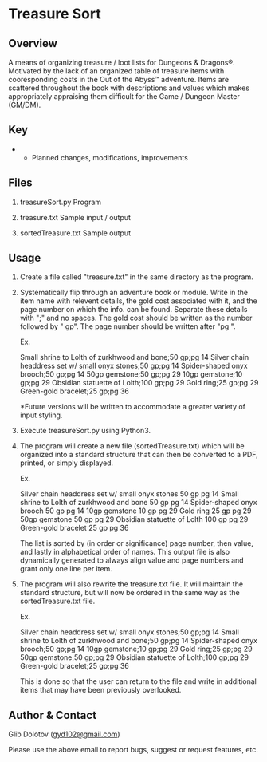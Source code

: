 
Treasure Sort
=============

Overview
--------
A means of organizing treasure / loot lists for Dungeons & Dragons®. Motivated
by the lack of an organized table of treasure items with cooresponding costs in
the Out of the Abyss™ adventure. Items are scattered throughout the book with
descriptions and values which makes appropriately appraising them difficult for
the Game / Dungeon Master (GM/DM).

Key
---
* - Planned changes, modifications, improvements

Files
-----
1) treasureSort.py      Program

2) treasure.txt         Sample input / output

3) sortedTreasure.txt   Sample output

Usage
-----
1) Create a file called "treasure.txt" in the same directory as the program. 

2) Systematically flip through an adventure book or module. Write in the item
   name with relevent details, the gold cost associated with it, and the page
   number on which the info. can be found. Separate these details with ";" and
   no spaces. The gold cost should be written as the number followed by " gp".
   The page number should be written after "pg ".

   Ex.

     Small shrine to Lolth of zurkhwood and bone;50 gp;pg 14
     Silver chain headdress set w/ small onyx stones;50 gp;pg 14
     Spider-shaped onyx brooch;50 gp;pg 14
     50gp gemstone;50 gp;pg 29
     10gp gemstone;10 gp;pg 29
     Obsidian statuette of Lolth;100 gp;pg 29
     Gold ring;25 gp;pg 29
     Green-gold bracelet;25 gp;pg 36

   *Future versions will be written to accommodate a greater variety of input
    styling.

3) Execute treasureSort.py using Python3.

4) The program will create a new file (sortedTreasure.txt) which will be
   organized into a standard structure that can then be converted to a PDF,
   printed, or simply displayed.

   Ex.
   
     Silver chain headdress set w/ small onyx stones              50 gp    pg 14
     Small shrine to Lolth of zurkhwood and bone                  50 gp    pg 14
     Spider-shaped onyx brooch                                    50 gp    pg 14
     10gp gemstone                                                10 gp    pg 29
     Gold ring                                                    25 gp    pg 29
     50gp gemstone                                                50 gp    pg 29
     Obsidian statuette of Lolth                                 100 gp    pg 29
     Green-gold bracelet                                          25 gp    pg 36

   The list is sorted by (in order or significance) page number, then value, and
   lastly in alphabetical order of names. This output file is also dynamically
   generated to always align value and page numbers and grant only one line per
   item.

5) The program will also rewrite the treasure.txt file. It will maintain the
   standard structure, but will now be ordered in the same way as the
   sortedTreasure.txt file.

   Ex.

     Silver chain headdress set w/ small onyx stones;50 gp;pg 14
     Small shrine to Lolth of zurkhwood and bone;50 gp;pg 14
     Spider-shaped onyx brooch;50 gp;pg 14
     10gp gemstone;10 gp;pg 29
     Gold ring;25 gp;pg 29
     50gp gemstone;50 gp;pg 29
     Obsidian statuette of Lolth;100 gp;pg 29
     Green-gold bracelet;25 gp;pg 36

   This is done so that the user can return to the file and write in additional
   items that may have been previously overlooked.


Author & Contact
----------------
Glib Dolotov (gyd102@gmail.com)

Please use the above email to report bugs, suggest or request features, etc.